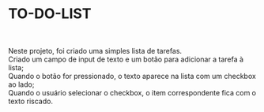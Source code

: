 <H1>TO-DO-LIST</H1><br>
<p>Neste projeto, foi criado uma simples lista de tarefas.<br>
Criado um campo de input de texto e um botão para adicionar a tarefa à lista;<br>
Quando o botão for pressionado, o texto aparece na lista com um checkbox ao lado;<br>
Quando o usuário selecionar o checkbox, o item correspondente fica com o texto riscado.</p> 
